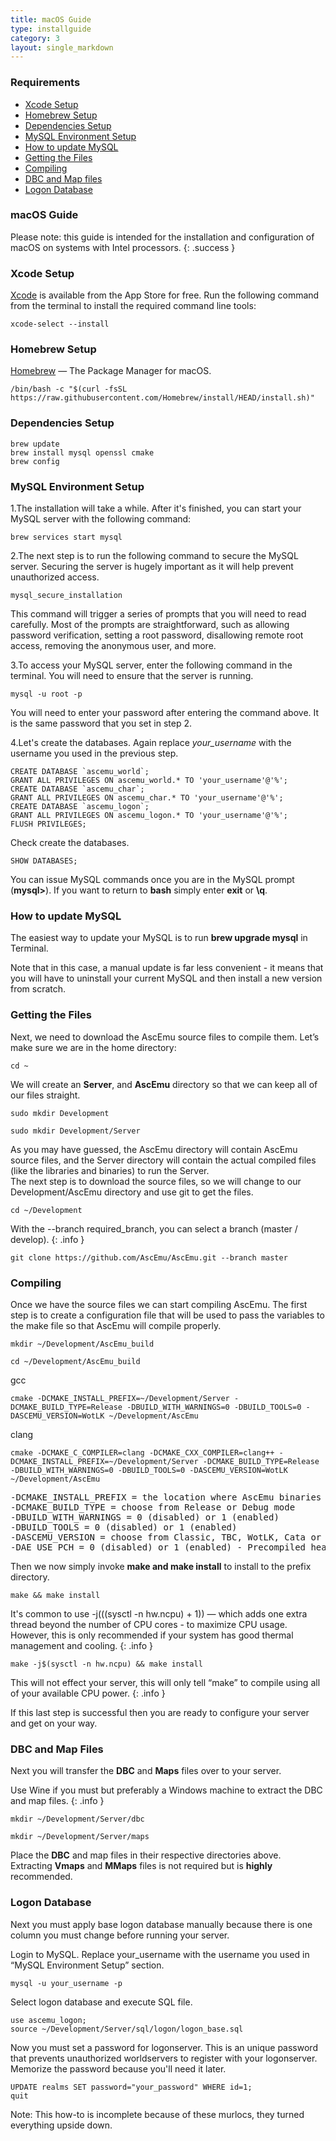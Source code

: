```yaml
---
title: macOS Guide
type: installguide
category: 3
layout: single_markdown
---
```


### Requirements

* [Xcode Setup](#xcode-setup)
* [Homebrew Setup](#homebrew-setup)
* [Dependencies Setup](#dependencies-setup)
* [MySQL Environment Setup](#mysql-environment-setup)
* [How to update MySQL](#how-to-update-mysql)
* [Getting the Files](#getting-the-files)
* [Compiling](#compiling)
* [DBC and Map files](#dbc-and-map-files)
* [Logon Database](#logon-database)

### macOS Guide

Please note: this guide is intended for the installation and configuration of macOS on systems with Intel processors.
{: .success }

### Xcode Setup

[Xcode](https://developer.apple.com/xcode/) is available from the App Store for free. Run the following command from the terminal to install the required command line tools:

```console
xcode-select --install
```

### Homebrew Setup

[Homebrew](https://brew.sh/) — The Package Manager for macOS.

```console
/bin/bash -c "$(curl -fsSL https://raw.githubusercontent.com/Homebrew/install/HEAD/install.sh)"
```

### Dependencies Setup

```console
brew update
brew install mysql openssl cmake
brew config
```

### MySQL Environment Setup

1.The installation will take a while. After it's finished, you can start your MySQL server with the following command:

```console
brew services start mysql
```

2.The next step is to run the following command to secure the MySQL server. Securing the server is hugely important as it will help prevent unauthorized access.

```console
mysql_secure_installation
```

This command will trigger a series of prompts that you will need to read carefully. Most of the prompts are straightforward, such as allowing password verification, setting a root password, disallowing remote root access, removing the anonymous user, and more.

3.To access your MySQL server, enter the following command in the terminal. You will need to ensure that the server is running.

```console
mysql -u root -p
```

You will need to enter your password after entering the command above. It is the same password that you set in step 2.

4.Let's create the databases. Again replace *your_username* with the username you used in the previous step.

```console
CREATE DATABASE `ascemu_world`;
GRANT ALL PRIVILEGES ON ascemu_world.* TO 'your_username'@'%';
CREATE DATABASE `ascemu_char`;
GRANT ALL PRIVILEGES ON ascemu_char.* TO 'your_username'@'%';
CREATE DATABASE `ascemu_logon`;
GRANT ALL PRIVILEGES ON ascemu_logon.* TO 'your_username'@'%';
FLUSH PRIVILEGES;
```

Check create the databases.

```console
SHOW DATABASES;
```

You can issue MySQL commands once you are in the MySQL prompt (**mysql>**). If you want to return to **bash** simply enter **exit** or **\q**.

### How to update MySQL

The easiest way to update your MySQL is to run **brew upgrade mysql** in Terminal.

Note that in this case, a manual update is far less convenient - it means that you will have to uninstall your current MySQL and then install a new version from scratch.

### Getting the Files

Next, we need to download the AscEmu source files to compile them. Let’s make sure we are in the home directory:

```console
cd ~
```

We will create an **Server**, and **AscEmu** directory so that we can keep all of our files straight.

```console
sudo mkdir Development
```

```console
sudo mkdir Development/Server
```

As you may have guessed, the AscEmu directory will contain AscEmu source files, and the Server directory will contain the actual compiled files (like the libraries and binaries) to run the Server.<br />
The next step is to download the source files, so we will change to our Development/AscEmu directory and use git to get the files.

```console
cd ~/Development
```
With the --branch required_branch, you can select a branch (master / develop).
{: .info }

```console
git clone https://github.com/AscEmu/AscEmu.git --branch master
```

### Compiling

Once we have the source files we can start compiling AscEmu. The first step is to create a configuration file that will be used to pass the variables to the make file so that AscEmu will compile properly.

```console
mkdir ~/Development/AscEmu_build
```

```console
cd ~/Development/AscEmu_build
```

gcc

```console
cmake -DCMAKE_INSTALL_PREFIX=~/Development/Server -DCMAKE_BUILD_TYPE=Release -DBUILD_WITH_WARNINGS=0 -DBUILD_TOOLS=0 -DASCEMU_VERSION=WotLK ~/Development/AscEmu
```

clang

```console
cmake -DCMAKE_C_COMPILER=clang -DCMAKE_CXX_COMPILER=clang++ -DCMAKE_INSTALL_PREFIX=~/Development/Server -DCMAKE_BUILD_TYPE=Release -DBUILD_WITH_WARNINGS=0 -DBUILD_TOOLS=0 -DASCEMU_VERSION=WotLK ~/Development/AscEmu
```

<pre>
-DCMAKE_INSTALL_PREFIX = the location where AscEmu binaries are installed
-DCMAKE_BUILD_TYPE = choose from Release or Debug mode
-DBUILD_WITH_WARNINGS = 0 (disabled) or 1 (enabled)
-DBUILD_TOOLS = 0 (disabled) or 1 (enabled)
-DASCEMU_VERSION = choose from Classic, TBC, WotLK, Cata or MoP
-DAE_USE_PCH = 0 (disabled) or 1 (enabled) - Precompiled headers are enabled by default
</pre>

Then we now simply invoke **make and make install** to install to the prefix directory.

```console
make && make install
```

It's common to use -j$(($(sysctl -n hw.ncpu) + 1)) — which adds one extra thread beyond the number of CPU cores - to maximize CPU usage.<br />
However, this is only recommended if your system has good thermal management and cooling.
{: .info }

```console
make -j$(sysctl -n hw.ncpu) && make install
```

This will not effect your server, this will only tell “make” to compile using all of your available CPU power.
{: .info }

If this last step is successful then you are ready to configure your server and get on your way.

### DBC and Map Files

Next you will transfer the **DBC** and **Maps** files over to your server.

Use Wine if you must but preferably a Windows machine to extract the DBC and map files.
{: .info }

```console
mkdir ~/Development/Server/dbc
```

```console
mkdir ~/Development/Server/maps
```

Place the **DBC** and map files in their respective directories above.<br />
Extracting **Vmaps** and **MMaps** files is not required but is **highly** recommended.

### Logon Database

Next you must apply base logon database manually because there is one column you must change before running your server.

Login to MySQL. Replace your_username with the username you used in “MySQL Environment Setup” section.

```console
mysql -u your_username -p
```

Select logon database and execute SQL file.

```console
use ascemu_logon;
source ~/Development/Server/sql/logon/logon_base.sql
```

Now you must set a password for logonserver. This is an unique password that prevents unauthorized worldservers to register with your logonserver.<br />
Memorize the password because you'll need it later.

```console
UPDATE realms SET password="your_password" WHERE id=1;
quit
```




























Note: This how-to is incomplete because of these murlocs, they turned everything upside down.
